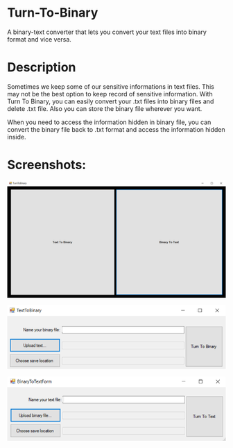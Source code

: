 # Turn-To-Binary
A binary-text converter that lets you convert your text files into binary format and vice versa.

# Description

Sometimes we keep some of our sensitive informations in text files. This may not be the best option to keep record of sensitive information. With Turn To Binary, you can easily convert your .txt files into binary files and delete .txt file. Also you can store the binary file wherever you want.

When you need to access the information hidden in binary file, you can convert the binary file back to .txt format and access the information hidden inside.

# Screenshots:

![Main screen of Turn To Binary](https://raw.githubusercontent.com/devmehmetakifv/TurnToBinary/main/mainScreen.PNG)

![TextToBinary screen of Turn To Binary](https://raw.githubusercontent.com/devmehmetakifv/TurnToBinary/main/ttb.PNG)

![BinaryToText screen of Turn To Binary](https://raw.githubusercontent.com/devmehmetakifv/TurnToBinary/master/btt.PNG)
